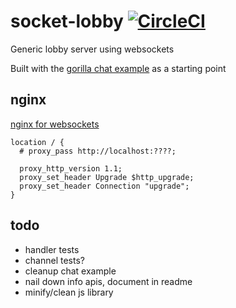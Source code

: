 # socket-lobby [![CircleCI](https://circleci.com/gh/mpaulweeks/socket-lobby/tree/master.svg?style=svg)](https://circleci.com/gh/mpaulweeks/socket-lobby/tree/master)

Generic lobby server using websockets

Built with the [gorilla chat example](https://github.com/gorilla/websocket/tree/master/examples/chat) as a starting point

## nginx

[nginx for websockets](https://www.nginx.com/blog/websocket-nginx/)

```
location / {
  # proxy_pass http://localhost:????;

  proxy_http_version 1.1;
  proxy_set_header Upgrade $http_upgrade;
  proxy_set_header Connection "upgrade";
}
```

## todo

- handler tests
- channel tests?
- cleanup chat example
- nail down info apis, document in readme
- minify/clean js library
